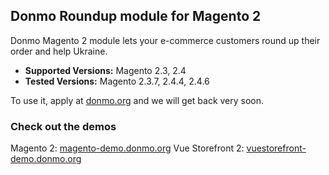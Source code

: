 ## Donmo Roundup module for Magento 2

Donmo Magento 2 module lets your e-commerce customers round up their order and help Ukraine.

* **Supported Versions:** Magento 2.3, 2.4 
* **Tested Versions:** Magento 2.3.7, 2.4.4, 2.4.6

To use it, apply at [donmo.org](http://donmo.org) and we will get back very soon.


### Check out the demos
Magento 2: [magento-demo.donmo.org](https://magento-demo.donmo.org)
Vue Storefront 2: [vuestorefront-demo.donmo.org](https://vuestorefront-demo.donmo.org)
